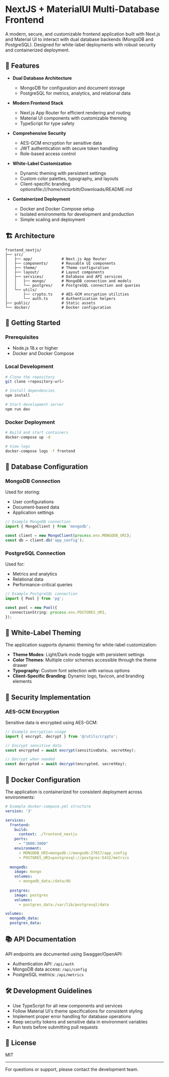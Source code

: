 # NextJS + MaterialUI Multi-Database Frontend

A modern, secure, and customizable frontend application built with Next.js and Material UI to interact with dual database backends (MongoDB and PostgreSQL). Designed for white-label deployments with robust security and containerized deployment.

## 🚀 Features

- **Dual Database Architecture**
  - MongoDB for configuration and document storage
  - PostgreSQL for metrics, analytics, and relational data
- **Modern Frontend Stack**
  - Next.js App Router for efficient rendering and routing
  - Material UI components with customizable theming
  - TypeScript for type safety
- **Comprehensive Security**
  - AES-GCM encryption for sensitive data
  - JWT authentication with secure token handling
  - Role-based access control
- **White-Label Customization**
  - Dynamic theming with persistent settings
  - Custom color palettes, typography, and layouts
  - Client-specific branding optionsfile:///home/victorbitt/Downloads/README.md
  
- **Containerized Deployment**
  - Docker and Docker Compose setup
  - Isolated environments for development and production
  - Simple scaling and deployment

## 🏗️ Architecture

```
frontend_nextjs/
├── src/
│   ├── app/             # Next.js App Router
│   ├── components/      # Reusable UI components
│   ├── theme/           # Theme configuration
│   ├── layout/          # Layout components
│   ├── services/        # Database and API services
│   │   ├── mongo/       # MongoDB connection and models
│   │   └── postgres/    # PostgreSQL connection and queries
│   └── utils/
│       ├── crypto.ts    # AES-GCM encryption utilities
│       └── auth.ts      # Authentication helpers
├── public/              # Static assets
└── docker/              # Docker configuration
```

## 🚦 Getting Started

### Prerequisites

- Node.js 18.x or higher
- Docker and Docker Compose

### Local Development

```bash
# Clone the repository
git clone <repository-url>

# Install dependencies
npm install

# Start development server
npm run dev
```

### Docker Deployment

```bash
# Build and start containers
docker-compose up -d

# View logs
docker-compose logs -f frontend
```

## 💾 Database Configuration

### MongoDB Connection

Used for storing:
- User configurations
- Document-based data
- Application settings

```typescript
// Example MongoDB connection
import { MongoClient } from 'mongodb';

const client = new MongoClient(process.env.MONGODB_URI);
const db = client.db('app_config');
```

### PostgreSQL Connection

Used for:
- Metrics and analytics
- Relational data
- Performance-critical queries

```typescript
// Example PostgreSQL connection
import { Pool } from 'pg';

const pool = new Pool({
  connectionString: process.env.POSTGRES_URI,
});
```

## 🎨 White-Label Theming

The application supports dynamic theming for white-label customization:

- **Theme Modes**: Light/Dark mode toggle with persistent settings
- **Color Themes**: Multiple color schemes accessible through the theme drawer
- **Typography**: Custom font selection with various options
- **Client-Specific Branding**: Dynamic logo, favicon, and branding elements

## 🔐 Security Implementation

### AES-GCM Encryption

Sensitive data is encrypted using AES-GCM:

```typescript
// Example encryption usage
import { encrypt, decrypt } from '@/utils/crypto';

// Encrypt sensitive data
const encrypted = await encrypt(sensitiveData, secretKey);

// Decrypt when needed
const decrypted = await decrypt(encrypted, secretKey);
```

## 🐳 Docker Configuration

The application is containerized for consistent deployment across environments:

```yaml
# Example docker-compose.yml structure
version: '3'

services:
  frontend:
    build:
      context: ./frontend_nextjs
    ports:
      - "3000:3000"
    environment:
      - MONGODB_URI=mongodb://mongodb:27017/app_config
      - POSTGRES_URI=postgresql://postgres:5432/metrics
      
  mongodb:
    image: mongo
    volumes:
      - mongodb_data:/data/db
      
  postgres:
    image: postgres
    volumes:
      - postgres_data:/var/lib/postgresql/data

volumes:
  mongodb_data:
  postgres_data:
```

## 📚 API Documentation

API endpoints are documented using Swagger/OpenAPI:
- Authentication API: `/api/auth`
- MongoDB data access: `/api/config`
- PostgreSQL metrics: `/api/metrics`

## 🛠️ Development Guidelines

- Use TypeScript for all new components and services
- Follow Material UI's theme specifications for consistent styling
- Implement proper error handling for database operations
- Keep security tokens and sensitive data in environment variables
- Run tests before submitting pull requests

## 📝 License

MIT

---

For questions or support, please contact the development team.